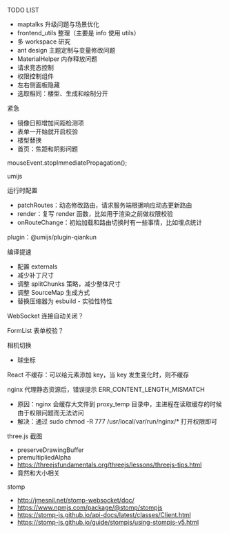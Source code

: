 TODO LIST
* maptalks 升级问题与场景优化
* frontend_utils 整理（主要是 info 使用 utils）
* 多 workspace 研究
* ant design 主题定制与变量修改问题
* MaterialHelper 内存释放问题
* 请求竞态控制
* 权限控制组件
* 左右侧面板隐藏
* 选取相同：楼型、生成和绘制分开

紧急
* 镜像日照增加间距检测项
* 表单一开始就开启校验
* 楼型替换
* 首页：焦距和阴影问题

mouseEvent.stopImmediatePropagation();

umijs

运行时配置
* patchRoutes：动态修改路由，请求服务端根据响应动态更新路由
* render：复写 render 函数，比如用于渲染之前做权限校验
* onRouteChange：初始加载和路由切换时有一些事情，比如埋点统计

plugin：@umijs/plugin-qiankun

编译提速
* 配置 externals
* 减少补丁尺寸
* 调整 splitChunks 策略，减少整体尺寸
* 调整 SourceMap 生成方式
* 替换压缩器为 esbuild - 实验性特性

WebSocket 连接自动关闭？

FormList 表单校验？

相机切换
* 球坐标

React 不缓存：可以给元素添加 key，当 key 发生变化时，则不缓存

nginx 代理静态资源后，错误提示 ERR_CONTENT_LENGTH_MISMATCH
* 原因：nginx 会缓存大文件到 proxy_temp 目录中，主进程在读取缓存的时候由于权限问题而无法访问
* 解决：通过 sudo chmod -R 777 /usr/local/var/run/nginx/* 打开权限即可

three.js 截图
* preserveDrawingBuffer
* premultipliedAlpha
* https://threejsfundamentals.org/threejs/lessons/threejs-tips.html
* 竟然和大小相关

stomp
* http://jmesnil.net/stomp-websocket/doc/
* https://www.npmjs.com/package/@stomp/stompjs
* https://stomp-js.github.io/api-docs/latest/classes/Client.html
* https://stomp-js.github.io/guide/stompjs/using-stompjs-v5.html

